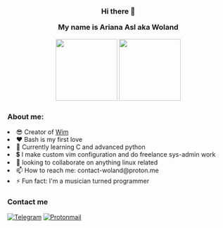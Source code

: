 <div align="center" style="display: inline_block">
  <h3> Hi there 👋

My name is Ariana Asl aka Woland </h3>
    <img  height="140em"  src="https://github-readme-stats.vercel.app/api?username=wolandark&show_icons=true&theme=tokyonight"/>
    <img  height="140em"  src="https://github-readme-stats.vercel.app/api/top-langs/?username=wolandark&layout=compact&show_icons=true&theme=tokyonight"/>
</div>


<div>
  <h3> About me: </h3>
  <li>😎 Creator of <a href="https://github.com/wolandark/wim">Wim</a></li>
  <li> ❤️ Bash is my first love</li>
  <li> 🌱 Currently learning C and advanced python</li>
  <li> 💲 I make custom vim configuration and do freelance sys-admin work</li>
  <li> 👯 looking to collaborate on anything linux related</li>
  <li> 📫 How to reach me: contact-woland@proton.me</li>
  <li> ⚡ Fun fact: I'm a musician turned programmer</li>
</div>

### Contact me
[![Telegram](https://img.shields.io/badge/Telegram-2CA5E0?style=for-the-badge&logo=telegram&logoColor=white)](https://t.me/wolandarkside)
[![Protonmail](https://img.shields.io/badge/ProtonMail-8B89CC?style=for-the-badge&logo=protonmail&logoColor=white)](mailto:contact-woland@proton.me)

